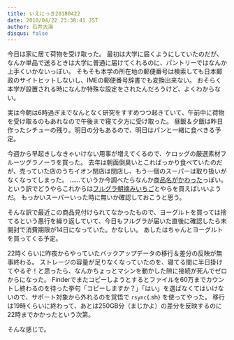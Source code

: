 ```yaml
---
title: いえにっき20180422
date: 2018/04/22 23:38:41 JST
author: 石井大海
disqus: false
---
```


今日は家に居て荷物を受け取った。
最初は大学に届くようにしていたのだが、なんか単品で送るときは大学に普通に届けてくれるのに、パントリーではなんか上手くいかないっぽい。
そもそも本学の所在地の郵便番号は検索しても日本郵政のサイトヒットしないし、IMEの郵便番号辞書でも変換出来ない。
おそらく本学が設置される時になんか特殊な設定をされたんだろうけど、よくわからない。

実は今朝は6時過ぎまでなんとなく研究をすすめつつ起きていて、午前中に荷物を受け取るのもあれなので午後まで寝て夕方に受け取った。
昼飯＆夕飯は昨日作ったシチューの残り。明日の分もあるので、明日はパンと一緒に食べきる予定。

今週から早起きしなきゃいけない用事が増えてくるので、ケロッグの厳選素材フルーツグラノーラを買った。
去年は朝面倒臭いとこればっかり食べていたのだが、売っていた店のうちイオン閉店は閉店し、もう一個のスーパーは取り扱いがなくなってしまった。
……ていうか今調べたらなんか[商品名がかわった](kellog1)っぽい。という訳でどうやらこれからは[フルグラ朝摘みいちご][kellog2]とやらを買えばいいようだ。
もっかいスーパーいった時に無いか確認しておこうと思う。

そんな訳で最近この商品見付けられてなかったもので、ヨーグルトを買っては捨てるという愚行を繰り返していて、今日もフルグラが届いた直後に確認したら未開封で消費期限が14日になっていた。かなしい。
あしたはちゃんとヨーグルトを買ってくる予定。

22時くらいに昨夜からやっていたバックアップデータの移行＆差分の反映が無事終わる。
ストレージの容量が足りなくなっていたのを、寝てる間に半日掛けてやるぞ！と思ったら、なんかちょっとマシンを動かした隙に接続が死んでゼロからになった。
Finderでまたコピーしようとするとファイルを60万までカウントし終わるのを待った挙句「コピーしますか？」「はい」を選ばなくてはいけないので、サポート対象から外れるのを覚悟で `rsync`{.sh} を使ってやった。
移行は19時くらいに終わって、あとは250GB分（まじかよ）の差分を反映するのに22時までかかったという次第。

そんな感じで。

[kellog1]: http://www.kelloggs.jp/content/dam/Asia/kelloggs_jp/ja_JP/images/PDF/20180222_「厳選素材フルーツグラノラ」がリニューアル！「フルーツグラノラ朝摘みいちご」として新登場.pdf

[kellog2]: http://www.kelloggs.jp/ja_JP/products/fruit-granola-asatsumi-ichigo.html

